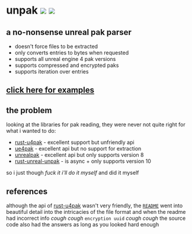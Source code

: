# unpak [![](https://img.shields.io/crates/v/unpak?style=for-the-badge)](https://crates.io/crates/unpak) [![](https://img.shields.io/docsrs/unpak?style=for-the-badge)](https://docs.rs/unpak)
## a no-nonsense unreal pak parser
- doesn't force files to be extracted
- only converts entries to bytes when requested
- supports all unreal engine 4 pak versions
- supports compressed and encrypted paks
- supports iteration over entries
## [click here for examples](https://github.com/bananaturtlesandwich/unpak/blob/master/examples)
## the problem
looking at the libraries for pak reading, they were never not quite right for what i wanted to do:
- [rust-u4pak](https://github.com/panzi/rust-u4pak) - excellent support but unfriendly api
- [ue4pak](https://github.com/Speedy37/ue4pak-rs) - excellent api but no support for extraction
- [unrealpak](https://github.com/AstroTechies/unrealmodding/tree/main/unreal_pak) - excellent api but only supports version 8
- [rust-unreal-unpak](https://crates.io/crates/rust-unreal-unpak) - is async + only supports version 10

so i just though *fuck it i'll do it myself* and did it myself

## references
although the api of [rust-u4pak](https://github.com/panzi/rust-u4pak) wasn't very friendly, the [`README`](https://github.com/panzi/rust-u4pak#readme) went into beautiful detail into the intricacies of the file format and when the readme had incorrect info *cough cough* `encryption uuid` *cough cough* the source code also had the answers as long as you looked hard enough